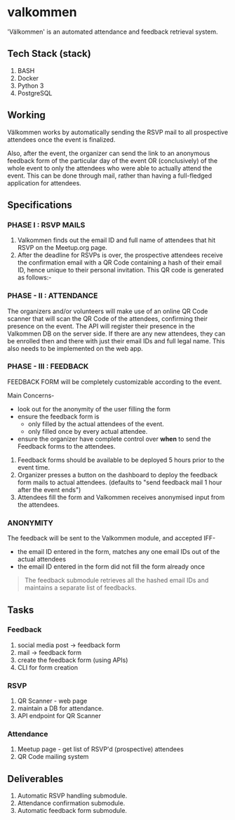 # valkommen

'Välkommen' is an automated attendance and feedback retrieval system.

## Tech Stack (stack)
1. BASH
2. Docker
3. Python 3
4. PostgreSQL

## Working

Välkommen works by automatically sending the RSVP mail to all prospective attendees once the event is finalized.

Also, after the event, the organizer can send the link to an anonymous feedback form of the particular day of the event OR (conclusively) of the whole event to only the attendees who were able to actually attend the event. This can be done through mail, rather than having a full-fledged application for attendees.

## Specifications

### PHASE I : RSVP MAILS

1. Valkommen finds out the email ID and full name of attendees that hit RSVP on the Meetup.org page.
2. After the deadline for RSVPs is over, the prospective attendees receive the confirmation email with a QR Code containing a hash of their email ID, hence unique to their personal invitation. This QR code is generated as follows:-

### PHASE - II : ATTENDANCE

The organizers and/or volunteers will make use of an online QR Code scanner that will scan the QR Code of the attendees, confirming their presence on the event. The API will register their presence in the Valkommen DB on the server side. If there are any new attendees, they can be enrolled then and there with just their email IDs and full legal name. This also needs to be implemented on the web app.

### PHASE - III : FEEDBACK

FEEDBACK FORM will be completely customizable according to the event.

Main Concerns-
- look out for the anonymity of the user filling the form
- ensure the feedback form is
   - only filled by the actual attendees of the event.
   - only filled once by every actual attendee.
- ensure the organizer have complete control over **when** to send the Feedback forms to the attendees.

1. Feedback forms should be available to be deployed 5 hours prior to the event time.
2. Organizer presses a button on the dashboard to deploy the feedback form mails to actual attendees. (defaults to "send feedback mail 1 hour after the event ends")
3. Attendees fill the form and Valkommen receives anonymised input from the attendees.

### ANONYMITY

The feedback will be sent to the Valkommen module, and accepted IFF-
   - the email ID entered in the form, matches any one email IDs out of the actual attendees
   - the email ID entered in the form did not fill the form already once

   > The feedback submodule retrieves all the hashed email IDs and maintains a separate list of feedbacks.

## Tasks
### Feedback
1. social media post -> feedback form
2. mail -> feedback form
3. create the feedback form (using APIs)
4. CLI for form creation

### RSVP
1. QR Scanner - web page
2. maintain a DB for attendance.
3. API endpoint for QR Scanner

### Attendance
1. Meetup page - get list of RSVP'd (prospective) attendees
2. QR Code mailing system

## Deliverables
1. Automatic RSVP handling submodule.
2. Attendance confirmation submodule.
2. Automatic feedback form submodule.

